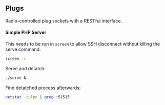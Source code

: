 ## Plugs

Radio-controlled plug sockets with a RESTful interface.

#### Simple PHP Server
This needs to be run in `screen` to allow SSH disconnect without killing the serve command.
```bash
screen -r
```

Serve and detatch:
```bash
./serve &
```

Find detatched process afterwards:
```bash
netstat -tulpn | grep :51515
```
